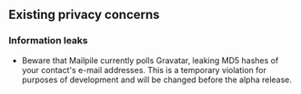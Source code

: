 
## Existing privacy concerns

### Information leaks
* Beware that Mailpile currently polls Gravatar, leaking MD5 hashes of your contact's e-mail addresses. This is a temporary violation for purposes of development and will be changed before the alpha release.